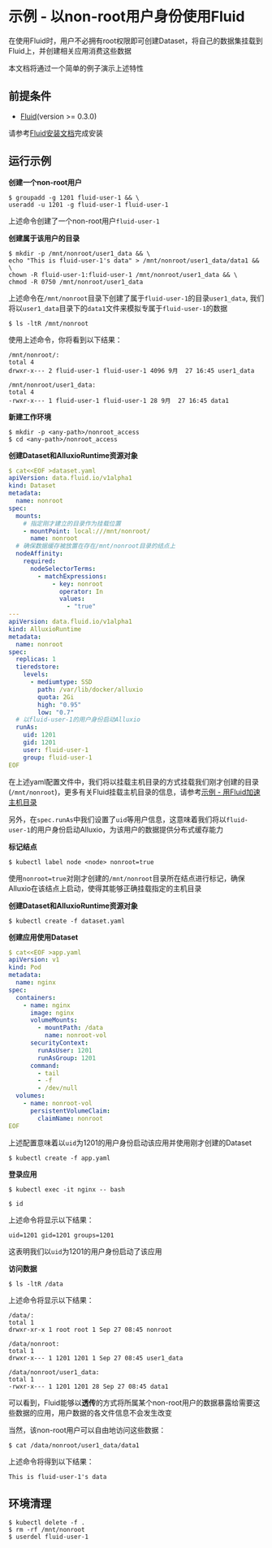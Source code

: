 # 示例 - 以non-root用户身份使用Fluid

在使用Fluid时，用户不必拥有root权限即可创建Dataset，将自己的数据集挂载到Fluid上，并创建相关应用消费这些数据

本文档将通过一个简单的例子演示上述特性

## 前提条件

- [Fluid](https://github.com/fluid-cloudnative/fluid)(version >= 0.3.0)

请参考[Fluid安装文档](https://github.com/fluid-cloudnative/fluid/blob/master/docs/zh/userguide/install.md)完成安装

## 运行示例

**创建一个non-root用户**
```
$ groupadd -g 1201 fluid-user-1 && \
useradd -u 1201 -g fluid-user-1 fluid-user-1
```
上述命令创建了一个non-root用户`fluid-user-1`

**创建属于该用户的目录**
```
$ mkdir -p /mnt/nonroot/user1_data && \
echo "This is fluid-user-1's data" > /mnt/nonroot/user1_data/data1 && \
chown -R fluid-user-1:fluid-user-1 /mnt/nonroot/user1_data && \
chmod -R 0750 /mnt/nonroot/user1_data
```
上述命令在`/mnt/nonroot`目录下创建了属于`fluid-user-1`的目录`user1_data`, 我们将以`user1_data`目录下的`data1`文件来模拟专属于`fluid-user-1`的数据

```
$ ls -ltR /mnt/nonroot
```
使用上述命令，你将看到以下结果：
```
/mnt/nonroot/:
total 4
drwxr-x--- 2 fluid-user-1 fluid-user-1 4096 9月  27 16:45 user1_data

/mnt/nonroot/user1_data:
total 4
-rwxr-x--- 1 fluid-user-1 fluid-user-1 28 9月  27 16:45 data1
```

**新建工作环境**
```
$ mkdir -p <any-path>/nonroot_access
$ cd <any-path>/nonroot_access
```

**创建Dataset和AlluxioRuntime资源对象**
```yaml
$ cat<<EOF >dataset.yaml
apiVersion: data.fluid.io/v1alpha1
kind: Dataset
metadata:
  name: nonroot
spec:
  mounts:
    # 指定刚才建立的目录作为挂载位置
    - mountPoint: local:///mnt/nonroot/
      name: nonroot
  # 确保数据缓存被放置在存在/mnt/nonroot目录的结点上
  nodeAffinity:
    required:
      nodeSelectorTerms:
        - matchExpressions:
            - key: nonroot
              operator: In
              values:
                - "true"
---
apiVersion: data.fluid.io/v1alpha1
kind: AlluxioRuntime
metadata:
  name: nonroot
spec:
  replicas: 1
  tieredstore:
    levels:
      - mediumtype: SSD
        path: /var/lib/docker/alluxio
        quota: 2Gi
        high: "0.95"
        low: "0.7"
  # 以fluid-user-1的用户身份启动Alluxio
  runAs:
    uid: 1201
    gid: 1201
    user: fluid-user-1
    group: fluid-user-1
EOF
```

在上述yaml配置文件中，我们将以挂载主机目录的方式挂载我们刚才创建的目录(`/mnt/nonroot`)，更多有关Fluid挂载主机目录的信息，请参考[示例 - 用Fluid加速主机目录](./hostpath.md)

另外，在`spec.runAs`中我们设置了`uid`等用户信息，这意味着我们将以`fluid-user-1`的用户身份启动Alluxio，为该用户的数据提供分布式缓存能力

**标记结点**
```
$ kubectl label node <node> nonroot=true
```

使用`nonroot=true`对刚才创建的`/mnt/nonroot`目录所在结点进行标记，确保Alluxio在该结点上启动，使得其能够正确挂载指定的主机目录

**创建Dataset和AlluxioRuntime资源对象**
```
$ kubectl create -f dataset.yaml
```

**创建应用使用Dataset**
```yaml
$ cat<<EOF >app.yaml
apiVersion: v1
kind: Pod
metadata:
  name: nginx
spec:
  containers:
    - name: nginx
      image: nginx
      volumeMounts:
        - mountPath: /data
          name: nonroot-vol
      securityContext:
        runAsUser: 1201
        runAsGroup: 1201
      command:
        - tail
        - -f
        - /dev/null 
  volumes:
    - name: nonroot-vol
      persistentVolumeClaim:
        claimName: nonroot
EOF
```
上述配置意味着以`uid`为1201的用户身份启动该应用并使用刚才创建的Dataset

```
$ kubectl create -f app.yaml
```

**登录应用**
```
$ kubectl exec -it nginx -- bash
```

```
$ id
```
上述命令将显示以下结果：
```
uid=1201 gid=1201 groups=1201
```
这表明我们以`uid`为1201的用户身份启动了该应用

**访问数据**

```
$ ls -ltR /data
```
上述命令将显示以下结果：
```
/data/:
total 1
drwxr-xr-x 1 root root 1 Sep 27 08:45 nonroot

/data/nonroot:
total 1
drwxr-x--- 1 1201 1201 1 Sep 27 08:45 user1_data

/data/nonroot/user1_data:
total 1
-rwxr-x--- 1 1201 1201 28 Sep 27 08:45 data1
```

可以看到，Fluid能够以**透传**的方式将所属某个non-root用户的数据暴露给需要这些数据的应用，用户数据的各文件信息不会发生改变

当然，该non-root用户可以自由地访问这些数据：

```
$ cat /data/nonroot/user1_data/data1
```

上述命令将得到以下结果：
```
This is fluid-user-1's data
```

## 环境清理

```
$ kubectl delete -f .
$ rm -rf /mnt/nonroot
$ userdel fluid-user-1
```
